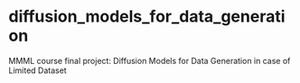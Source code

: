 # diffusion_models_for_data_generation
MMML course final project: Diffusion Models for Data Generation in case of Limited Dataset
